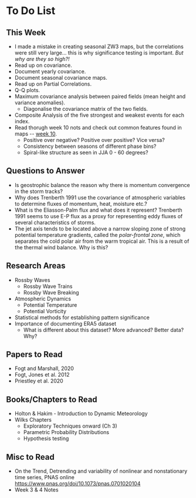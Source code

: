 # To Do List

## This Week

- I made a mistake in creating seasonal ZW3 maps, but the correlations were still very large... this is why significance testing is important. _But why are they so high?!_
- Read up on covariance.
- Document yearly covariance.
- Document seasonal covariance maps.
- Read up on Partial Correlations.
- Q-Q plots.
- Maximum covariance analysis between paired fields (mean height and variance anomalies).
    - Diagonalise the covariance matrix of the two fields.
- Composite Analysis of the five strongest and weakest events for each index.
- Read thorugh week 10 nots and check out common features found in maps -- [week 10](era5_analysis/week10.md).
    - Positive over negative? Positive over positive? Vice versa?
    - Consistency between seasons of different phase bins?
    - Spiral-like structure as seen in JJA 0 - 60 degrees?


## Questions to Answer

- Is geostrophic balance the reason why there is momentum convergence in the storm tracks?
- Why does Trenberth 1991 use the covariance of atmospheric variables to determine fluxes of momentum, heat, moisture etc.?
- What is the Eliasson-Palm flux and what does it represent? Trenberth 1991 seems to use E-P flux as a proxy for representing eddy fluxes of several characteristics of storms.
- The jet axis tends to be located above a narrow sloping zone of strong potential temperature gradients, called the _polar-frontal zone_, which separates the cold polar air from the warm tropical air. This is a result of the thermal wind balance. Why is this?


## Research Areas

- Rossby Waves
    - Rossby Wave Trains
    - Rossby Wave Breaking
- Atmospheric Dynamics
    - Potential Temperature
    - Potential Vorticity
- Statistical methods for establishing pattern significance
- Importance of documenting ERA5 dataset
    - What is different about this dataset? More advanced? Better data? Why?


## Papers to Read

- Fogt and Marshall, 2020
- Fogt, Jones et al. 2012
- Priestley et al. 2020


## Books/Chapters to Read

- Holton & Hakim - Introduction to Dynamic Meteorology
- Wilks Chapters
    - Exploratory Techniques onward (Ch 3)
    - Parametric Probability Distributions
    - Hypothesis testing


## Misc to Read

- On the Trend, Detrending and variability of nonlinear and nonstationary time series, PNAS online https://www.pnas.org/doi/10.1073/pnas.0701020104
- Week 3 & 4 Notes
